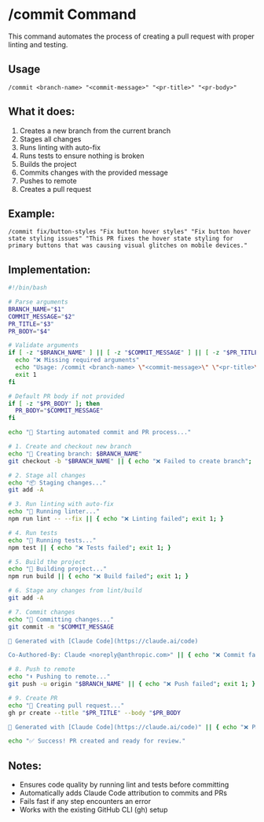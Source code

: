 # /commit Command

This command automates the process of creating a pull request with proper linting and testing.

## Usage
```
/commit <branch-name> "<commit-message>" "<pr-title>" "<pr-body>"
```

## What it does:
1. Creates a new branch from the current branch
2. Stages all changes
3. Runs linting with auto-fix
4. Runs tests to ensure nothing is broken
5. Builds the project
6. Commits changes with the provided message
7. Pushes to remote
8. Creates a pull request

## Example:
```
/commit fix/button-styles "Fix button hover styles" "Fix button hover state styling issues" "This PR fixes the hover state styling for primary buttons that was causing visual glitches on mobile devices."
```

## Implementation:

```bash
#!/bin/bash

# Parse arguments
BRANCH_NAME="$1"
COMMIT_MESSAGE="$2"
PR_TITLE="$3"
PR_BODY="$4"

# Validate arguments
if [ -z "$BRANCH_NAME" ] || [ -z "$COMMIT_MESSAGE" ] || [ -z "$PR_TITLE" ]; then
  echo "❌ Missing required arguments"
  echo "Usage: /commit <branch-name> \"<commit-message>\" \"<pr-title>\" \"<pr-body>\""
  exit 1
fi

# Default PR body if not provided
if [ -z "$PR_BODY" ]; then
  PR_BODY="$COMMIT_MESSAGE"
fi

echo "🚀 Starting automated commit and PR process..."

# 1. Create and checkout new branch
echo "📝 Creating branch: $BRANCH_NAME"
git checkout -b "$BRANCH_NAME" || { echo "❌ Failed to create branch"; exit 1; }

# 2. Stage all changes
echo "📦 Staging changes..."
git add -A

# 3. Run linting with auto-fix
echo "🧹 Running linter..."
npm run lint -- --fix || { echo "❌ Linting failed"; exit 1; }

# 4. Run tests
echo "🧪 Running tests..."
npm test || { echo "❌ Tests failed"; exit 1; }

# 5. Build the project
echo "🔨 Building project..."
npm run build || { echo "❌ Build failed"; exit 1; }

# 6. Stage any changes from lint/build
git add -A

# 7. Commit changes
echo "💾 Committing changes..."
git commit -m "$COMMIT_MESSAGE

🤖 Generated with [Claude Code](https://claude.ai/code)

Co-Authored-By: Claude <noreply@anthropic.com>" || { echo "❌ Commit failed"; exit 1; }

# 8. Push to remote
echo "⬆️ Pushing to remote..."
git push -u origin "$BRANCH_NAME" || { echo "❌ Push failed"; exit 1; }

# 9. Create PR
echo "🔀 Creating pull request..."
gh pr create --title "$PR_TITLE" --body "$PR_BODY

🤖 Generated with [Claude Code](https://claude.ai/code)" || { echo "❌ PR creation failed"; exit 1; }

echo "✅ Success! PR created and ready for review."
```

## Notes:
- Ensures code quality by running lint and tests before committing
- Automatically adds Claude Code attribution to commits and PRs
- Fails fast if any step encounters an error
- Works with the existing GitHub CLI (gh) setup